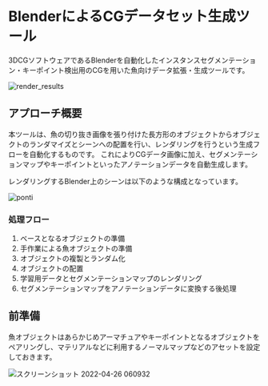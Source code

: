 # BlenderによるCGデータセット生成ツール
3DCGソフトウェアであるBlenderを自動化したインスタンスセグメンテーション・キーポイント検出用のCGを用いた魚向けデータ拡張・生成ツールです。

![render_results](https://user-images.githubusercontent.com/104173409/165160796-8c83ae61-075f-4483-abcd-3a50761129e4.png)

## アプローチ概要
本ツールは、魚の切り抜き画像を張り付けた長方形のオブジェクトからオブジェクトのランダマイズとシーンへの配置を行い、レンダリングを行うという生成フローを自動化するものです。
これによりCGデータ画像に加え、セグメンテーションマップやキーポイントといったアノテーションデータを自動生成します。  

レンダリングするBlender上のシーンは以下のような構成となっています。

![ponti](https://user-images.githubusercontent.com/104173409/165161224-a0fa92cc-8393-4c0f-af0f-f52fa02132dc.png)

### 処理フロー
1.   ベースとなるオブジェクトの準備
2.   手作業による魚オブジェクトの準備
3.   オブジェクトの複製とランダム化
4.   オブジェクトの配置
5.   学習用データとセグメンテーションマップのレンダリング
6.   セグメンテーションマップをアノテーションデータに変換する後処理

## 前準備
魚オブジェクトはあらかじめアーマチュアやキーポイントとなるオブジェクトをペアリングし、マテリアルなどに利用するノーマルマップなどのアセットを設定しておきます。

![スクリーンショット 2022-04-26 060932](https://user-images.githubusercontent.com/104173409/165175495-69ca3d82-e339-4453-a675-b2b812303438.png)

